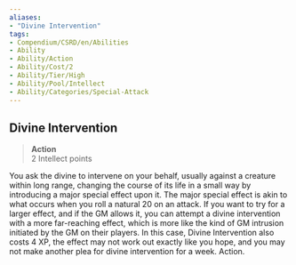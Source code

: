 ```yaml
---
aliases:
- "Divine Intervention"
tags:
- Compendium/CSRD/en/Abilities
- Ability
- Ability/Action
- Ability/Cost/2
- Ability/Tier/High
- Ability/Pool/Intellect
- Ability/Categories/Special-Attack
---
```


  
## Divine Intervention  
>**Action**  
>2 Intellect points
  
You ask the divine to intervene on your behalf, usually against a creature within long range, changing the course of its life in a small way by introducing a major special effect upon it. The major special effect is akin to what occurs when you roll a natural 20 on an attack. If you want to try for a larger effect, and if the GM allows it, you can attempt a divine intervention with a more far-reaching effect, which is more like the kind of GM intrusion initiated by the GM on their players. In this case, Divine Intervention also costs 4 XP, the effect may not work out exactly like you hope, and you may not make another plea for divine intervention for a week. Action.